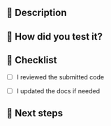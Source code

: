 ## :scroll: Description
<!--- Describe your changes in detail -->


## :green_heart: How did you test it?


## :pencil: Checklist
<!--- Put an `x` in the boxes that apply -->
- [ ] I reviewed the submitted code
- [ ] I updated the docs if needed


## :crystal_ball: Next steps
